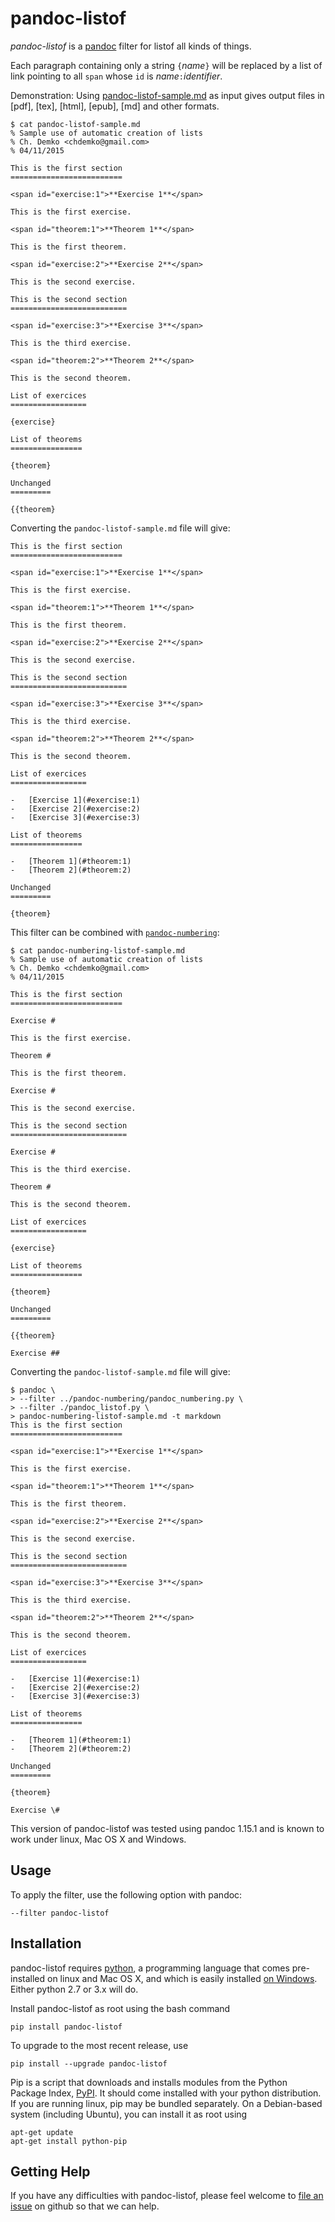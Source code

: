 # pandoc-listof

*pandoc-listof* is a [pandoc] filter for listof all kinds of things.

Each paragraph containing only a string `{`*name*`}` will be replaced by a list of link pointing to all `span` whose `id`
is *name*`:`*identifier*.

Demonstration: Using [pandoc-listof-sample.md] as input gives output files in [pdf], [tex], [html], [epub], [md] and
other formats.

~~~
$ cat pandoc-listof-sample.md
% Sample use of automatic creation of lists
% Ch. Demko <chdemko@gmail.com>
% 04/11/2015

This is the first section
=========================

<span id="exercise:1">**Exercise 1**</span>

This is the first exercise.

<span id="theorem:1">**Theorem 1**</span>

This is the first theorem.

<span id="exercise:2">**Exercise 2**</span>

This is the second exercise.

This is the second section
==========================

<span id="exercise:3">**Exercise 3**</span>

This is the third exercise.

<span id="theorem:2">**Theorem 2**</span>

This is the second theorem.

List of exercices
=================

{exercise}

List of theorems
================

{theorem}

Unchanged
=========

{{theorem}
~~~

Converting the `pandoc-listof-sample.md` file will give:

~~~
This is the first section
=========================

<span id="exercise:1">**Exercise 1**</span>

This is the first exercise.

<span id="theorem:1">**Theorem 1**</span>

This is the first theorem.

<span id="exercise:2">**Exercise 2**</span>

This is the second exercise.

This is the second section
==========================

<span id="exercise:3">**Exercise 3**</span>

This is the third exercise.

<span id="theorem:2">**Theorem 2**</span>

This is the second theorem.

List of exercices
=================

-   [Exercise 1](#exercise:1)
-   [Exercise 2](#exercise:2)
-   [Exercise 3](#exercise:3)

List of theorems
================

-   [Theorem 1](#theorem:1)
-   [Theorem 2](#theorem:2)

Unchanged
=========

{theorem}
~~~

This filter can be combined with [`pandoc-numbering`](https://github.com/chdemko/pandoc-numbering):

~~~
$ cat pandoc-numbering-listof-sample.md
% Sample use of automatic creation of lists
% Ch. Demko <chdemko@gmail.com>
% 04/11/2015

This is the first section
=========================

Exercise #

This is the first exercise.

Theorem #

This is the first theorem.

Exercise #

This is the second exercise.

This is the second section
==========================

Exercise #

This is the third exercise.

Theorem #

This is the second theorem.

List of exercices
=================

{exercise}

List of theorems
================

{theorem}

Unchanged
=========

{{theorem}

Exercise ##
~~~

Converting the `pandoc-listof-sample.md` file will give:

~~~
$ pandoc \
> --filter ../pandoc-numbering/pandoc_numbering.py \
> --filter ./pandoc_listof.py \
> pandoc-numbering-listof-sample.md -t markdown
This is the first section
=========================

<span id="exercise:1">**Exercise 1**</span>

This is the first exercise.

<span id="theorem:1">**Theorem 1**</span>

This is the first theorem.

<span id="exercise:2">**Exercise 2**</span>

This is the second exercise.

This is the second section
==========================

<span id="exercise:3">**Exercise 3**</span>

This is the third exercise.

<span id="theorem:2">**Theorem 2**</span>

This is the second theorem.

List of exercices
=================

-   [Exercise 1](#exercise:1)
-   [Exercise 2](#exercise:2)
-   [Exercise 3](#exercise:3)

List of theorems
================

-   [Theorem 1](#theorem:1)
-   [Theorem 2](#theorem:2)

Unchanged
=========

{theorem}

Exercise \#
~~~

This version of pandoc-listof was tested using pandoc 1.15.1 and is known to work under linux, Mac OS X and Windows.

[pandoc]: http://pandoc.org/
[pandoc-listof-sample.md]: https://raw.githubusercontent.com/chdemko/pandoc-listof/master/pandoc-listof-sample.md

Usage
-----

To apply the filter, use the following option with pandoc:

    --filter pandoc-listof

Installation
------------

pandoc-listof requires [python], a programming language that comes pre-installed on linux and Mac OS X, and which is easily installed [on Windows].  Either python 2.7 or 3.x will do.

Install pandoc-listof as root using the bash command

    pip install pandoc-listof 

To upgrade to the most recent release, use

    pip install --upgrade pandoc-listof 

Pip is a script that downloads and installs modules from the Python Package Index, [PyPI].  It should come installed with your python distribution.  If you are running linux, pip may be bundled separately.  On a Debian-based system (including Ubuntu), you can install it as root using

    apt-get update
    apt-get install python-pip

[python]: https://www.python.org/
[on Windows]: https://www.python.org/downloads/windows/
[PyPI]: https://pypi.python.org/pypi


Getting Help
------------

If you have any difficulties with pandoc-listof, please feel welcome to [file an issue] on github so that we can help.

[file an issue]: https://github.com/chdemko/pandoc-listof/issues
